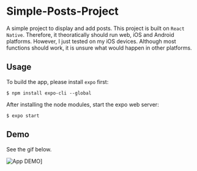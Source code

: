 # Simple-Posts-Project

A simple project to display and add posts. This project is built on `React Native`. Therefore, it theoratically should run web, iOS and Android platforms. However, I just tested on my iOS devices. Although most functions should work, it is unsure what would happen in other platforms.

## Usage

To build the app, please install `expo` first:

```
$ npm install expo-cli --global
```

After installing the node modules, start the expo web server:

```
$ expo start
```

## Demo

See the gif below.

![App DEMO](https://github.com/Stephen-HWJ/Simple-Posts-Project/demo/demo.gif)]
